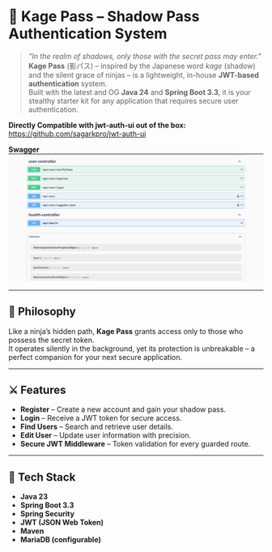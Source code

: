 # 🥷 Kage Pass – Shadow Pass Authentication System

> *"In the realm of shadows, only those with the secret pass may enter."*  
> **Kage Pass** (影パス) – inspired by the Japanese word *kage* (shadow) and the silent grace of ninjas – is a lightweight, in-house **JWT-based authentication** system.  
> Built with the latest and OG **Java 24** and **Spring Boot 3.3**, it is your stealthy starter kit for any application that requires secure user authentication.

**Directly Compatible with jwt-auth-ui out of the box:** https://github.com/sagarkpro/jwt-auth-ui

**Swagger**
![Swagger Screenshot](./screenshots/swagger.png)

---

## 🗿 Philosophy

Like a ninja’s hidden path, **Kage Pass** grants access only to those who possess the secret token.  
It operates silently in the background, yet its protection is unbreakable – a perfect companion for your next secure application.

---

## ⚔️ Features

- **Register** – Create a new account and gain your shadow pass.
- **Login** – Receive a JWT token for secure access.
- **Find Users** – Search and retrieve user details.
- **Edit User** – Update user information with precision.
- **Secure JWT Middleware** – Token validation for every guarded route.

---

## 🏯 Tech Stack

- **Java 23**
- **Spring Boot 3.3**
- **Spring Security**
- **JWT (JSON Web Token)**
- **Maven**
- **MariaDB (configurable)**
